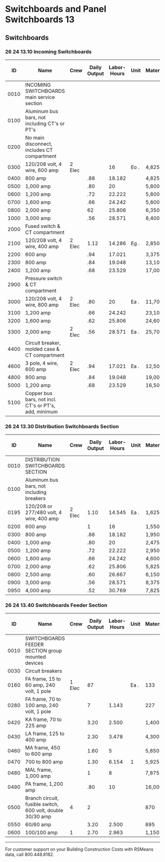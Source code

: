 # Switchboards and Panel Switchboards 13

## Switchboards

### 26 24 13.10 Incoming Switchboards

| ID   | Name                                                                 | Crew   | Daily Output | Labor-Hours | Unit | Material | Labor  | Equipment | Total   | Total Incl O&P |
|------|----------------------------------------------------------------------|--------|--------------|-------------|------|----------|--------|-----------|---------|----------------|
| 0010 | INCOMING SWITCHBOARDS main service section                           |        |              |             |      |          |        |           |         |                |
| 0100 | Aluminum bus bars, not including CT's or PT's                        |        |              |             |      |          |        |           |         |                |
| 0200 | No main disconnect, includes CT compartment                          |        |              |             |      |          |        |           |         |                |
| 0300 | 120/208 volt, 4 wire, 600 amp                                        | 2 Elec |              | 16          | Eo . | 4,825    | 1,050  |           | 5,875   | 6,900          |
| 0400 | 800 amp                                                              |        | .88          | 18.182      |      | 4,825    | 1,200  |           | 6,025   | 7,125          |
| 0500 | 1,000 amp                                                            |        | .80          | 20          |      | 5,800    | 1,325  |           | 7,125   | 8,375          |
| 0600 | 1,200 amp                                                            |        | .72          | 22.222      |      | 5,800    | 1,475  |           | 7,275   | 8,575          |
| 0700 | 1,600 amp                                                            |        | .66          | 24.242      |      | 5,800    | 1,600  |           | 7,400   | 8,775          |
| 0800 | 2,000 amp                                                            |        | 62           | 25.806      |      | 6,350    | 1,700  |           | 8,050   | 9,550          |
| 1000 | 3,000 amp                                                            |        | .56          | 28.571      |      | 8,400    | 1,900  |           | 10,300  | 12,000         |
| 2000 | Fused switch & CT compartment                                        |        |              |             |      |          |        |           |         |                |
| 2100 | 120/208 volt, 4 wire, 400 amp                                        | 2 Elec | 1.12         | 14.286      | Eg . | 2,850    | 945    |           | 3,795   | 4,525          |
| 2200 | 600 amp                                                              |        | .94          | 17.021      |      | 3,375    | 1,125  |           | 4,500   | 5,375          |
| 2300 | 800 amp                                                              |        | .84          | 19.048      |      | 13,100   | 1,250  |           | 14,350  | 16,300         |
| 2400 | 1,200 amp                                                            |        | .68          | 23.529      |      | 17,000   | 1,550  |           | 18,550  | 21,000         |
| 2900 | Pressure switch & CT compartment                                     |        |              |             |      |          |        |           |         |                |
| 3000 | 120/208 volt, 4 wire, 800 amp                                        | 2 Elec | .80          | 20          | Ea . | 11,700   | 1,325  |           | 13,025  | 14,900         |
| 3100 | 1,200 amp                                                            |        | .66          | 24.242      |      | 23,100   | 1,600  |           | 24,700  | 27,800         |
| 3200 | 1,600 amp                                                            |        | .62          | 25.806      |      | 24,600   | 1,700  |           | 26,300  | 29,600         |
| 3300 | 2,000 amp                                                            | 2 Elec | .56          | 28.571      | Ea . | 25,700   | 1,900  |           | 27,600  | 31,100         |
| 4400 | Circuit breaker, molded case & CT compartment                        |        |              |             |      |          |        |           |         |                |
| 4600 | 3 pole, 4 wire, 600 amp                                              | 2 Elec | .94          | 17.021      | Ea . | 12,500   | 1,125  |           | 13,625  | 15,400         |
| 4800 | 800 amp                                                              |        | .84          | 19.048      |      | 19,000   | 1,250  |           | 20,250  | 22,800         |
| 5000 | 1,200 amp                                                            |        | .68          | 23.529      |      | 16,500   | 1,550  |           | 18,050  | 20,500         |
| 5100 | Copper bus bars, not incl. CT's or PT's, add, minimum                |        |              |             |      |          |        |           |         |                |

### 26 24 13.30 Distribution Switchboards Section

| ID   | Name                                                                 | Crew   | Daily Output | Labor-Hours | Unit | Material | Labor  | Equipment | Total   | Total Incl O&P |
|------|----------------------------------------------------------------------|--------|--------------|-------------|------|----------|--------|-----------|---------|----------------|
| 0010 | DISTRIBUTION SWITCHBOARDS SECTION                                    |        |              |             |      |          |        |           |         |                |
| 0100 | Aluminum bus bars, not including breakers                            |        |              |             |      |          |        |           |         |                |
| 0195 | 120/208 or 277/480 volt, 4 wire, 400 amp                             | 2 Elec | 1.10         | 14.545      | Ea . | 1,625    | 965    |           | 2,590   | 3,225          |
| 0200 | 600 amp                                                              |        | 1            | 16          |      | 1,550    | 1,050  |           | 2,600   | 3,275          |
| 0300 | 800 amp                                                              |        | .88          | 18.182      |      | 1,950    | 1,200  |           | 3,150   | 3,950          |
| 0400 | 1,000 amp                                                            |        | .80          | 20          |      | 2,475    | 1,325  |           | 3,800   | 4,700          |
| 0500 | 1,200 amp                                                            |        | .72          | 22.222      |      | 2,950    | 1,475  |           | 4,425   | 5,400          |
| 0600 | 1,600 amp                                                            |        | .66          | 24.242      |      | 4,600    | 1,600  |           | 6,200   | 7,425          |
| 0700 | 2,000 amp                                                            |        | .62          | 25.806      |      | 5,825    | 1,700  |           | 7,525   | 8,950          |
| 0800 | 2,500 amp                                                            |        | .60          | 26.667      |      | 6,150    | 1,775  |           | 7,925   | 9,400          |
| 0900 | 3,000 amp                                                            |        | .56          | 28.571      |      | 8,375    | 1,900  |           | 10,275  | 12,000         |
| 0950 | 4,000 amp                                                            |        | .52          | 30.769      |      | 7,825    | 2,025  |           | 9,850   | 11,700         |

### 26 24 13.40 Switchboards Feeder Section

| ID   | Name                                                                 | Crew   | Daily Output | Labor-Hours | Unit | Material | Labor  | Equipment | Total   | Total Incl O&P |
|------|----------------------------------------------------------------------|--------|--------------|-------------|------|----------|--------|-----------|---------|----------------|
| 0010 | SWITCHBOARDS FEEDER SECTION group mounted devices                    |        |              |             |      |          |        |           |         |                |
| 0030 | Circuit breakers                                                     |        |              |             |      |          |        |           |         |                |
| 0160 | FA frame, 15 to 60 amp, 240 volt, 1 pole                            | 1 Elec | 87           |             | Ea . | 133      | 66     |           | 199     | 245            |
| 0280 | FA frame, 70 to 100 amp, 240 volt, 1 pole                            |        | 7            | 1.143       |      | 227      | 75.50  |           | 302.50  | 360            |
| 0420 | KA frame, 70 to 225 amp                                              |        | 3.20         | 2.500       |      | 1,400    | 166    |           | 1,566   | 1,800          |
| 0430 | LA frame, 125 to 400 amp                                             |        | 2.30         | 3.478       |      | 4,300    | 230    |           | 4,530   | 5,075          |
| 0460 | MA frame, 450 to 600 amp                                             |        | 1.60         | 5           |      | 5,850    | 330    |           | 6,180   | 6,925          |
| 0470 | 700 to 800 amp                                                       |        | 1.30         | 6.154       | 1    | 5,925    | 405    |           | 6,330   | 7,125          |
| 0480 | MAL frame, 1,000 amp                                                 |        | 1            | 8           |      | 7,875    | 530    |           | 8,405   | 9,450          |
| 0490 | PA frame, 1,200 amp                                                  |        | .80          | 10          |      | 16,000   | 660    |           | 16,660  | 18,600         |
| 0500 | Branch circuit, fusible switch, 600 volt, double 30/30 amp           | 4      | 2            |             |      | 870      | 132    |           | 1,002   | 1,150          |
| 0550 | 60/60 amp                                                            |        | 3.20         | 2.500       |      | 895      | 166    |           | 1,061   | 1,225          |
| 0600 | 100/100 amp                                                          | 1      | 2.70         | 2.963       |      | 1,150    | 196    |           | 1,346   | 1,550          |

---

For customer support on your Building Construction Costs with RSMeans data, call 800.448.8182.